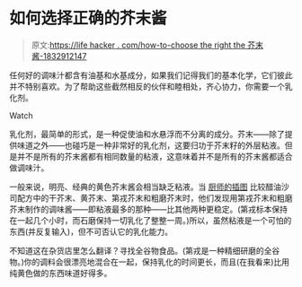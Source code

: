 # 如何选择正确的芥末酱

> 原文:[https://life hacker . com/how-to-choose the right the 芥末酱-1832912147](https://lifehacker.com/how-to-choose-the-right-mustard-for-your-vinaigrette-1832912147)

任何好的调味汁都含有油基和水基成分，如果我们记得我们的基本化学，它们彼此并不特别喜欢。为了帮助这些截然相反的伙伴和睦相处，齐心协力，你需要一个乳化剂。

Watch

乳化剂，最简单的形式，是一种促使油和水悬浮而不分离的成分。芥末——除了提供味道之外——也碰巧是一种非常好的乳化剂，这要归功于芥末籽的外层粘液。但是并不是所有的芥末酱都有相同数量的粘液，这意味着并不是所有的芥末酱都适合做调味汁。

一般来说，明亮、经典的黄色芥末酱会相当缺乏粘液。当 [厨师的插图](https://www.cooksillustrated.com/how_tos/6627-what-kind-of-mustard-should-be-used-in-a-vinaigrette) 比较醋油沙司配方中的干芥末、黄芥末、第戎芥末和粗磨芥末时，他们发现用第戎芥末和粗磨芥末制作的调味酱——即粘液最多的那种——比其他两种更稳定。(第戎标本保持在一起几个小时，而石磨保持一切乳化了整整一周。)所以，虽然粘液是一个可怕的东西(并反复输入)，但不可否认它的乳化能力。

不知道这在杂货店里怎么翻译？寻找全谷物食品。(第戎是一种精细研磨的全谷物。)你的调料会很漂亮地混合在一起，保持乳化的时间更长，而且(在我看来)比用纯黄色做的东西味道好得多。